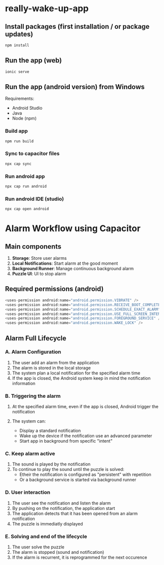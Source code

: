 # really-wake-up-app

## Install packages (first installation / or package updates)
```bash
npm install
```

## Run the app (web)
```bash
ionic serve
```
## Run the app (android version) from Windows

Requirements:
- Android Studio
- Java
- Node (npm)

### Build app
```bash
npm run build
```

### Sync to capacitor files
```bash
npx cap sync
```

### Run android app
```bash
npx cap run android
```

### Run android IDE (studio)
```bash
npx cap open android
```

# Alarm Workflow using Capacitor

## Main components
1. **Storage**: Store user alarms
2. **Local Notifications**: Start alarm at the good moment
3. **Background Runner**: Manage continuous background alarm
4. **Puzzle UI**: UI to stop alarm

## Required permissions (android)

```java
<uses-permission android:name="android.permission.VIBRATE" />
<uses-permission android:name="android.permission.RECEIVE_BOOT_COMPLETED" />
<uses-permission android:name="android.permission.SCHEDULE_EXACT_ALARM" />
<uses-permission android:name="android.permission.USE_FULL_SCREEN_INTENT" />
<uses-permission android:name="android.permission.FOREGROUND_SERVICE" />
<uses-permission android:name="android.permission.WAKE_LOCK" />
```

## Alarm Full Lifecycle

### A. Alarm Configuration
1. The user add an alarm from the application
2. The alarm is stored in the local storage
3. The system plan a local notification for the specified alarm time
4. If the app is closed, the Android system keep in mind the notification information

### B. Triggering the alarm

1. At the specified alarm time, even if the app is closed, Android trigger the notification

2. The system can:
    - Display a standard notification
    - Wake up the device if the notification use an advanced parameter
    - Start app in background from specific "intent"

### C. Keep alarm active

1. The sound is played by the notification
2. To continue to play the sound until the puzzle is solved:
    - Etheir the notification is configured as "persistent" with repetition
    - Or a background service is started via background runner

### D. User interaction

1. The user see the notification and listen the alarm
2. By pushing on the notification, the application start
3. The application detects that it has been opened from an alarm notification
4. The puzzle is immediatly displayed

### E. Solving and end of the lifecycle

1. The user solve the puzzle
2. The alarm is stopped (sound and notification)
3. If the alarm is recurrent, it is reprogrammed for the next occurence